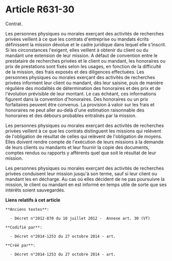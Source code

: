# Article R631-30

Contrat.

Les personnes physiques ou morales exerçant des activités de recherches privées veillent à ce que les contrats d'entreprise
ou mandats écrits définissent la mission dévolue et le cadre juridique dans lequel elle s'inscrit. Si les circonstances
l'exigent, elles veillent à obtenir du client ou du mandant une extension de leur mission. A défaut de convention entre le
prestataire de recherches privées et le client ou mandant, les honoraires ou prix de prestations sont fixés selon les usages,
en fonction de la difficulté de la mission, des frais exposés et des diligences effectuées. Les personnes physiques ou
morales exerçant des activités de recherches privées informent leur client ou mandant, dès leur saisine, puis de manière
régulière des modalités de détermination des honoraires et des prix et de l'évolution prévisible de leur montant. Le cas
échéant, ces informations figurent dans la convention d'honoraires. Des honoraires ou un prix forfaitaires peuvent être
convenus. La provision à valoir sur les frais et honoraires ne peut aller au-delà d'une estimation raisonnable des honoraires
et des débours probables entraînés par la mission.

Les personnes physiques ou morales exerçant des activités de recherches privées veillent à ce que les contrats distinguent
les missions qui relèvent de l'obligation de résultat de celles qui relèvent de l'obligation de moyens. Elles doivent rendre
compte de l'exécution de leurs missions à la demande de leurs clients ou mandants et leur fournir la copie des documents,
comptes rendus ou rapports y afférents quel que soit le résultat de leur mission.

Les personnes physiques ou morales exerçant des activités de recherches privées conduisent leur mission jusqu'à son terme,
sauf si leur client ou mandant les en décharge. Au cas où elles décident de ne pas poursuivre la mission, le client ou
mandant en est informé en temps utile de sorte que ses intérêts soient sauvegardés.

**Liens relatifs à cet article**

	**Anciens textes**:

	  - Décret n°2012-870 du 10 juillet 2012 -  Annexe art. 30 (VT)

	**Codifié par**:

	  - Décret n°2014-1253 du 27 octobre 2014 - art.

	**Créé par**:

	  - Décret n°2014-1253 du 27 octobre 2014 - art.
